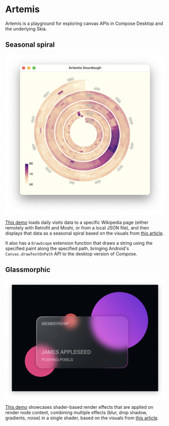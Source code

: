 # Artemis

Artemis is a playground for exploring canvas APIs in Compose Desktop and the underlying Skia.

## Seasonal spiral

<img src="https://raw.githubusercontent.com/kirill-grouchnikov/artemis/main/docs/seasonal-spiral.png" border=0>

[This demo](https://github.com/kirill-grouchnikov/artemis/blob/woodland/src/main/kotlin/org/pushingpixels/artemis/charts/SeasonalSpiral.kt) loads daily visits data to a specific Wikipedia page (either remotely with Retrofit and Moshi, or from a local JSON file), and then displays that data as a seasonal spiral based on the visuals from [this article](https://observablehq.com/@yurivish/seasonal-spirals).

It also has a `DrawScope` extension function that draws a string using the specified paint along the specified path, bringing Android's `Canvas.drawTextOnPath` API to the desktop version of Compose.

## Glassmorphic

<img src="https://raw.githubusercontent.com/kirill-grouchnikov/artemis/main/docs/glassmorphic.png" border=0>

[This demo](https://github.com/kirill-grouchnikov/artemis/blob/woodland/src/main/kotlin/org/pushingpixels/artemis/Glassmorphic.kt) showcases shader-based render effects that are applied on render node content, combining multiple effects (blur, drop shadow, gradients, noise) in a single shader, based on the visuals from [this article](https://uxmisfit.com/2021/01/13/how-to-create-glassmorphic-card-ui-design/).
